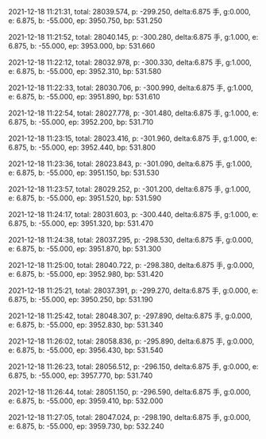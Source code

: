 2021-12-18 11:21:31, total: 28039.574, p: -299.250, delta:6.875 手, g:0.000, e: 6.875, b: -55.000, ep: 3950.750, bp: 531.250

2021-12-18 11:21:52, total: 28040.145, p: -300.280, delta:6.875 手, g:1.000, e: 6.875, b: -55.000, ep: 3953.000, bp: 531.660

2021-12-18 11:22:12, total: 28032.978, p: -300.330, delta:6.875 手, g:1.000, e: 6.875, b: -55.000, ep: 3952.310, bp: 531.580

2021-12-18 11:22:33, total: 28030.706, p: -300.990, delta:6.875 手, g:1.000, e: 6.875, b: -55.000, ep: 3951.890, bp: 531.610

2021-12-18 11:22:54, total: 28027.778, p: -301.480, delta:6.875 手, g:1.000, e: 6.875, b: -55.000, ep: 3952.200, bp: 531.710

2021-12-18 11:23:15, total: 28023.416, p: -301.960, delta:6.875 手, g:1.000, e: 6.875, b: -55.000, ep: 3952.440, bp: 531.800

2021-12-18 11:23:36, total: 28023.843, p: -301.090, delta:6.875 手, g:1.000, e: 6.875, b: -55.000, ep: 3951.150, bp: 531.530

2021-12-18 11:23:57, total: 28029.252, p: -301.200, delta:6.875 手, g:1.000, e: 6.875, b: -55.000, ep: 3951.520, bp: 531.590

2021-12-18 11:24:17, total: 28031.603, p: -300.440, delta:6.875 手, g:1.000, e: 6.875, b: -55.000, ep: 3951.320, bp: 531.470

2021-12-18 11:24:38, total: 28037.295, p: -298.530, delta:6.875 手, g:0.000, e: 6.875, b: -55.000, ep: 3951.870, bp: 531.300

2021-12-18 11:25:00, total: 28040.722, p: -298.380, delta:6.875 手, g:0.000, e: 6.875, b: -55.000, ep: 3952.980, bp: 531.420

2021-12-18 11:25:21, total: 28037.391, p: -299.270, delta:6.875 手, g:0.000, e: 6.875, b: -55.000, ep: 3950.250, bp: 531.190

2021-12-18 11:25:42, total: 28048.307, p: -297.890, delta:6.875 手, g:0.000, e: 6.875, b: -55.000, ep: 3952.830, bp: 531.340

2021-12-18 11:26:02, total: 28058.836, p: -295.890, delta:6.875 手, g:0.000, e: 6.875, b: -55.000, ep: 3956.430, bp: 531.540

2021-12-18 11:26:23, total: 28056.512, p: -296.150, delta:6.875 手, g:0.000, e: 6.875, b: -55.000, ep: 3957.770, bp: 531.740

2021-12-18 11:26:44, total: 28051.150, p: -296.590, delta:6.875 手, g:0.000, e: 6.875, b: -55.000, ep: 3959.410, bp: 532.000

2021-12-18 11:27:05, total: 28047.024, p: -298.190, delta:6.875 手, g:0.000, e: 6.875, b: -55.000, ep: 3959.730, bp: 532.240